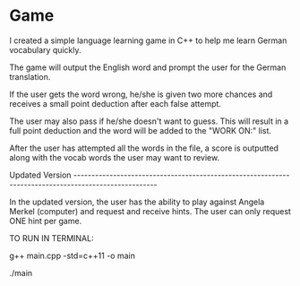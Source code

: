 # Game

I created a simple language learning game in C++ to help me learn German vocabulary quickly. 

The game will output the English word and prompt the user for the German translation.

If the user gets the word wrong, he/she is given two more chances and receives a small point deduction after each false attempt.

The user may also pass if he/she doesn't want to guess. This will result in a full point deduction and the word will be added to the "WORK ON:" list.

After the user has attempted all the words in the file, a score is outputted along with the vocab words the user may want to review.


Updated Version -----------------------------------------------------------------------------------------------------

In the updated version, the user has the ability to play against Angela Merkel (computer) and request and receive hints. The user can only request ONE hint per game.


TO RUN IN TERMINAL:

g++ main.cpp -std=c++11 -o main

./main
